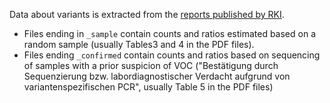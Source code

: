 Data about variants is extracted from the [reports published by RKI](https://www.rki.de/DE/Content/InfAZ/N/Neuartiges_Coronavirus/DESH/Berichte-VOC-tab.html).

- Files ending in `_sample` contain counts and ratios estimated based on a random sample (usually Tables3 and 4 in the PDF files).
- Files ending `_confirmed` contain counts and ratios based on sequencing of samples with a prior suspicion of VOC ("Bestätigung durch Sequenzierung bzw. labordiagnostischer Verdacht aufgrund von variantenspezifischen PCR", usually Table 5 in the PDF files)
